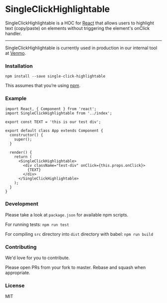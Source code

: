 # SingleClickHighlightable

SingleClickHighlightable is a HOC for [React](https://facebook.github.io/react/) that allows users to highlight text (copy/paste) on elements without triggering the element's onClick handler.

** **

SingleClickHighlightable is currently used in production in our internal tool at [Venmo](http://www.venmo.com).


### Installation

```
npm install --save single-click-highlightable
```

This assumes that you’re using [npm](http://npmjs.com/).

### Example

```es6
import React, { Component } from 'react';
import SingleClickHighlightable from '../index';

export const TEXT = 'this is our test div';

export default class App extends Component {
  constructor() {
    super();
  }

  render() {
    return (
      <SingleClickHighlightable>
        <div className="test-div" onClick={this.props.onClick}>
          {TEXT}
        </div>
      </SingleClickHighlightable>
    );
  }
}
```

### Development
Please take a look at `package.json` for available npm scripts.

For running tests: `npm run test`

For compiling `src` directory into `dist` directory with babel: `npm run build`


### Contributing

We'd love for you to contribute.

Please open PRs from your fork to master. Rebase and squash when appropriate.

### License
MIT
